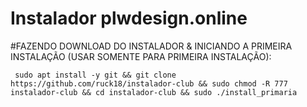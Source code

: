 # Instalador plwdesign.online

 #FAZENDO DOWNLOAD DO INSTALADOR & INICIANDO A PRIMEIRA INSTALAÇÃO (USAR SOMENTE PARA PRIMEIRA INSTALAÇÃO):

```
 sudo apt install -y git && git clone https://github.com/ruck18/instalador-club && sudo chmod -R 777 instalador-club && cd instalador-club && sudo ./install_primaria
```
